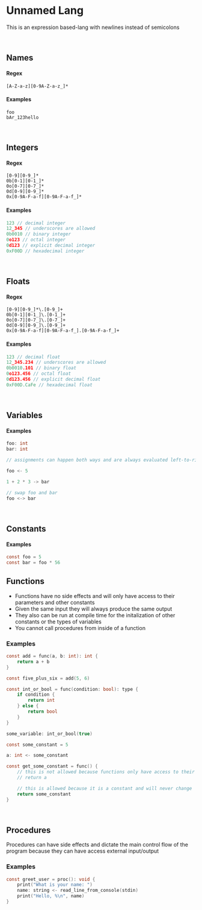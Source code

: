 # Unnamed Lang

This is an expression based-lang with newlines instead of semicolons

<br/>

## Names

#### Regex

```
[A-Z-a-z][0-9A-Z-a-z_]*
```

#### Examples

```
foo
bAr_123hello
```

<br/>

## Integers

#### Regex

```
[0-9][0-9_]*
0b[0-1][0-1_]*
0o[0-7][0-7_]*
0d[0-9][0-9_]*
0x[0-9A-F-a-f][0-9A-F-a-f_]*
```

#### Examples

```c
123 // decimal integer
12_345 // underscores are allowed
0b0010 // binary integer
0o123 // octal integer
0d123 // explicit decimal integer
0xF00D // hexadecimal integer
```

<br/>

## Floats

#### Regex

```
[0-9][0-9_]*\.[0-9_]+
0b[0-1][0-1_]\.[0-1_]+
0o[0-7][0-7_]\.[0-7_]+
0d[0-9][0-9_]\.[0-9_]+
0x[0-9A-F-a-f][0-9A-F-a-f_].[0-9A-F-a-f_]+
```

#### Examples

```c
123 // decimal float
12_345.234 // underscores are allowed
0b0010.101 // binary float
0o123.456 // octal float
0d123.456 // explicit decimal float
0xF00D.CaFe // hexadecimal float
```

<br/>

## Variables

#### Examples

```c
foo: int
bar: int

// assignments can happen both ways and are always evaluated left-to-right

foo <- 5

1 + 2 * 3 -> bar

// swap foo and bar
foo <-> bar
```

<br/>

## Constants

#### Examples

```c
const foo = 5
const bar = foo * 56
```

## Functions

- Functions have no side effects and will only have access to their parameters and other constants
- Given the same input they will always produce the same output
- They also can be run at compile time for the initalization of other constants or the types of variables
- You cannot call procedures from inside of a function

### Examples

```c
const add = func(a, b: int): int {
	return a + b
}

const five_plus_six = add(5, 6)
```

```c
const int_or_bool = func(condition: bool): type {
	if condition {
		return int
	} else {
		return bool
	}
}

some_variable: int_or_bool(true)
```

```c
const some_constant = 5

a: int <- some_constant

const get_some_constant = func() {
	// this is not allowed because functions only have access to their parameters and local variables
	// return a

	// this is allowed because it is a constant and will never change
	return some_constant
}
```

<br/>

## Procedures

Procedures can have side effects and dictate the main control flow of the program because they can have access external input/output

### Examples

```c
const greet_user = proc(): void {
	print("What is your name: ")
	name: string <- read_line_from_console(stdin)
	print("Hello, %\n", name)
}
```
